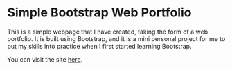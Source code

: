 # Simple Bootstrap Web Portfolio
This is a simple webpage that I have created, taking the form of a web portfolio. It is built using Bootstrap, and it is a mini personal project for me to put my skills into practice when I first started learning Bootstrap.

You can visit the site [here](https://candid-entremet-0cc21c.netlify.app/#projects).